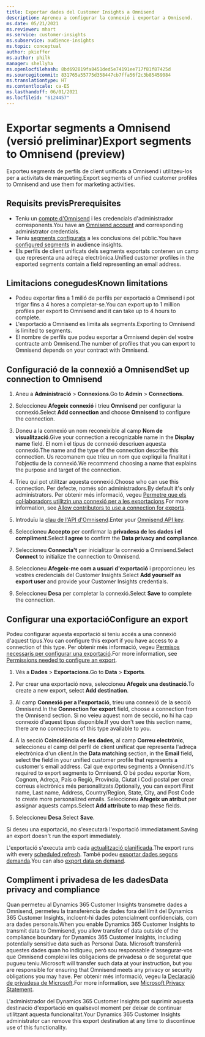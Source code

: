 ```yaml
---
title: Exportar dades del Customer Insights a Omnisend
description: Apreneu a configurar la connexió i exportar a Omnisend.
ms.date: 05/21/2021
ms.reviewer: mhart
ms.service: customer-insights
ms.subservice: audience-insights
ms.topic: conceptual
author: pkieffer
ms.author: philk
manager: shellyha
ms.openlocfilehash: 8bd692819fa8451ded5e74191ee717f81f87425d
ms.sourcegitcommit: 831765a55775d358447cb7ffa56f2c3b85459084
ms.translationtype: HT
ms.contentlocale: ca-ES
ms.lasthandoff: 06/01/2021
ms.locfileid: "6124457"
---
```

# <a name="export-segments-to-omnisend-preview"></a><span data-ttu-id="de223-103">Exportar segments a Omnisend (versió preliminar)</span><span class="sxs-lookup"><span data-stu-id="de223-103">Export segments to Omnisend (preview)</span></span>

<span data-ttu-id="de223-104">Exporteu segments de perfils de client unificats a Omnisend i utilitzeu-los per a activitats de màrqueting.</span><span class="sxs-lookup"><span data-stu-id="de223-104">Export segments of unified customer profiles to Omnisend and use them for marketing activities.</span></span>

## <a name="prerequisites"></a><span data-ttu-id="de223-105">Requisits previs</span><span class="sxs-lookup"><span data-stu-id="de223-105">Prerequisites</span></span>

-   <span data-ttu-id="de223-106">Teniu un [compte d'Omnisend](https://www.omnisend.com/) i les credencials d'administrador corresponents.</span><span class="sxs-lookup"><span data-stu-id="de223-106">You have an [Omnisend account](https://www.omnisend.com/) and corresponding administrator credentials.</span></span>
-   <span data-ttu-id="de223-107">Teniu [segments configurats](segments.md) a les conclusions del públic.</span><span class="sxs-lookup"><span data-stu-id="de223-107">You have [configured segments](segments.md) in audience insights.</span></span>
-   <span data-ttu-id="de223-108">Els perfils de client unificats dels segments exportats contenen un camp que representa una adreça electrònica.</span><span class="sxs-lookup"><span data-stu-id="de223-108">Unified customer profiles in the exported segments contain a field representing an email address.</span></span>

## <a name="known-limitations"></a><span data-ttu-id="de223-109">Limitacions conegudes</span><span class="sxs-lookup"><span data-stu-id="de223-109">Known limitations</span></span>

- <span data-ttu-id="de223-110">Podeu exportar fins a 1 milió de perfils per exportació a Omnisend i pot trigar fins a 4 hores a completar-se.</span><span class="sxs-lookup"><span data-stu-id="de223-110">You can export up to 1 million profiles per export to Omnisend and it can take up to 4 hours to complete.</span></span>
- <span data-ttu-id="de223-111">L'exportació a Omnisend es limita als segments.</span><span class="sxs-lookup"><span data-stu-id="de223-111">Exporting to Omnisend is limited to segments.</span></span>
- <span data-ttu-id="de223-112">El nombre de perfils que podeu exportar a Omnisend depèn del vostre contracte amb Omnisend.</span><span class="sxs-lookup"><span data-stu-id="de223-112">The number of profiles that you can export to Omnisend depends on your contract with Omnisend.</span></span>

## <a name="set-up-connection-to-omnisend"></a><span data-ttu-id="de223-113">Configuració de la connexió a Omnisend</span><span class="sxs-lookup"><span data-stu-id="de223-113">Set up connection to Omnisend</span></span>

1. <span data-ttu-id="de223-114">Aneu a **Administració** > **Connexions**.</span><span class="sxs-lookup"><span data-stu-id="de223-114">Go to **Admin** > **Connections**.</span></span>

1. <span data-ttu-id="de223-115">Seleccioneu **Afegeix connexió** i trieu **Omnisend** per configurar la connexió.</span><span class="sxs-lookup"><span data-stu-id="de223-115">Select **Add connection** and choose **Omnisend** to configure the connection.</span></span>

1. <span data-ttu-id="de223-116">Doneu a la connexió un nom reconeixible al camp **Nom de visualització**.</span><span class="sxs-lookup"><span data-stu-id="de223-116">Give your connection a recognizable name in the **Display name** field.</span></span> <span data-ttu-id="de223-117">El nom i el tipus de connexió descriuen aquesta connexió.</span><span class="sxs-lookup"><span data-stu-id="de223-117">The name and the type of the connection describe this connection.</span></span> <span data-ttu-id="de223-118">Us recomanem que trieu un nom que expliqui la finalitat i l'objectiu de la connexió.</span><span class="sxs-lookup"><span data-stu-id="de223-118">We recommend choosing a name that explains the purpose and target of the connection.</span></span>

1. <span data-ttu-id="de223-119">Trieu qui pot utilitzar aquesta connexió.</span><span class="sxs-lookup"><span data-stu-id="de223-119">Choose who can use this connection.</span></span> <span data-ttu-id="de223-120">Per defecte, només són administradors.</span><span class="sxs-lookup"><span data-stu-id="de223-120">By default it's only administrators.</span></span> <span data-ttu-id="de223-121">Per obtenir més informació, vegeu [Permetre que els col·laboradors utilitzin una connexió per a les exportacions](connections.md#allow-contributors-to-use-a-connection-for-exports).</span><span class="sxs-lookup"><span data-stu-id="de223-121">For more information, see [Allow contributors to use a connection for exports](connections.md#allow-contributors-to-use-a-connection-for-exports).</span></span>

1. <span data-ttu-id="de223-122">Introduïu la [clau de l'API d'Omnisend](https://support.omnisend.com/en/articles/1061890-generating-api-key).</span><span class="sxs-lookup"><span data-stu-id="de223-122">Enter your [Omnisend API key](https://support.omnisend.com/en/articles/1061890-generating-api-key).</span></span>

1. <span data-ttu-id="de223-123">Seleccioneu **Accepto** per confirmar la **privadesa de les dades i el compliment**.</span><span class="sxs-lookup"><span data-stu-id="de223-123">Select **I agree** to confirm the **Data privacy and compliance**.</span></span>

1. <span data-ttu-id="de223-124">Seleccioneu **Connecta't** per inicialitzar la connexió a Omnisend.</span><span class="sxs-lookup"><span data-stu-id="de223-124">Select **Connect** to initialize the connection to Omnisend.</span></span>

1. <span data-ttu-id="de223-125">Seleccioneu **Afegeix-me com a usuari d'exportació** i proporcioneu les vostres credencials del Customer Insights.</span><span class="sxs-lookup"><span data-stu-id="de223-125">Select **Add yourself as export user** and provide your Customer Insights credentials.</span></span>

1. <span data-ttu-id="de223-126">Seleccioneu **Desa** per completar la connexió.</span><span class="sxs-lookup"><span data-stu-id="de223-126">Select **Save** to complete the connection.</span></span>

## <a name="configure-an-export"></a><span data-ttu-id="de223-127">Configurar una exportació</span><span class="sxs-lookup"><span data-stu-id="de223-127">Configure an export</span></span>

<span data-ttu-id="de223-128">Podeu configurar aquesta exportació si teniu accés a una connexió d'aquest tipus.</span><span class="sxs-lookup"><span data-stu-id="de223-128">You can configure this export if you have access to a connection of this type.</span></span> <span data-ttu-id="de223-129">Per obtenir més informació, vegeu [Permisos necessaris per configurar una exportació](export-destinations.md#set-up-a-new-export).</span><span class="sxs-lookup"><span data-stu-id="de223-129">For more information, see [Permissions needed to configure an export](export-destinations.md#set-up-a-new-export).</span></span>

1. <span data-ttu-id="de223-130">Vés a **Dades** > **Exportacions**.</span><span class="sxs-lookup"><span data-stu-id="de223-130">Go to **Data** > **Exports**.</span></span>

1. <span data-ttu-id="de223-131">Per crear una exportació nova, seleccioneu **Afegeix una destinació**.</span><span class="sxs-lookup"><span data-stu-id="de223-131">To create a new export, select **Add destination**.</span></span>

1. <span data-ttu-id="de223-132">Al camp **Connexió per a l'exportació**, trieu una connexió de la secció Omnisend.</span><span class="sxs-lookup"><span data-stu-id="de223-132">In the **Connection for export** field, choose a connection from the Omnisend section.</span></span> <span data-ttu-id="de223-133">Si no veieu aquest nom de secció, no hi ha cap connexió d'aquest tipus disponible.</span><span class="sxs-lookup"><span data-stu-id="de223-133">If you don't see this section name, there are no connections of this type available to you.</span></span>

1. <span data-ttu-id="de223-134">A la secció **Coincidència de les dades**, al camp **Correu electrònic**, seleccioneu el camp del perfil de client unificat que representa l'adreça electrònica d'un client.</span><span class="sxs-lookup"><span data-stu-id="de223-134">In the **Data matching** section, in the **Email** field, select the field in your unified customer profile that represents a customer's email address.</span></span> <span data-ttu-id="de223-135">Cal que exporteu segments a Omnisend.</span><span class="sxs-lookup"><span data-stu-id="de223-135">It's required to export segments to Omnisend.</span></span> <span data-ttu-id="de223-136">O bé podeu exportar Nom, Cognom, Adreça, País o Regió, Província, Ciutat i Codi postal per crear correus electrònics més personalitzats.</span><span class="sxs-lookup"><span data-stu-id="de223-136">Optionally, you can export First name, Last name, Address, Country/Region, State, City, and Post Code to create more personalized emails.</span></span> <span data-ttu-id="de223-137">Seleccioneu **Afegeix un atribut** per assignar aquests camps.</span><span class="sxs-lookup"><span data-stu-id="de223-137">Select **Add attribute** to map these fields.</span></span>

1. <span data-ttu-id="de223-138">Seleccioneu **Desa**.</span><span class="sxs-lookup"><span data-stu-id="de223-138">Select **Save**.</span></span>

<span data-ttu-id="de223-139">Si deseu una exportació, no s'executarà l'exportació immediatament.</span><span class="sxs-lookup"><span data-stu-id="de223-139">Saving an export doesn't run the export immediately.</span></span>

<span data-ttu-id="de223-140">L'exportació s'executa amb cada [actualització planificada](system.md#schedule-tab).</span><span class="sxs-lookup"><span data-stu-id="de223-140">The export runs with every [scheduled refresh](system.md#schedule-tab).</span></span> <span data-ttu-id="de223-141">També podeu [exportar dades segons demanda](export-destinations.md#run-exports-on-demand).</span><span class="sxs-lookup"><span data-stu-id="de223-141">You can also [export data on demand](export-destinations.md#run-exports-on-demand).</span></span> 


## <a name="data-privacy-and-compliance"></a><span data-ttu-id="de223-142">Compliment i privadesa de les dades</span><span class="sxs-lookup"><span data-stu-id="de223-142">Data privacy and compliance</span></span>

<span data-ttu-id="de223-143">Quan permeteu al Dynamics 365 Customer Insights transmetre dades a Omnisend, permeteu la transferència de dades fora del límit del Dynamics 365 Customer Insights, incloent-hi dades potencialment confidencials, com ara dades personals.</span><span class="sxs-lookup"><span data-stu-id="de223-143">When you enable Dynamics 365 Customer Insights to transmit data to Ommisend, you allow transfer of data outside of the compliance boundary for Dynamics 365 Customer Insights, including potentially sensitive data such as Personal Data.</span></span> <span data-ttu-id="de223-144">Microsoft transferirà aquestes dades quan ho indiqueu, però sou responsable d'assegurar-vos que Omnisend compleixi les obligacions de privadesa o de seguretat que pugueu teniu.</span><span class="sxs-lookup"><span data-stu-id="de223-144">Microsoft will transfer such data at your instruction, but you are responsible for ensuring that Omnisend meets any privacy or security obligations you may have.</span></span> <span data-ttu-id="de223-145">Per obtenir més informació, vegeu la [Declaració de privadesa de Microsoft](https://go.microsoft.com/fwlink/?linkid=396732).</span><span class="sxs-lookup"><span data-stu-id="de223-145">For more information, see [Microsoft Privacy Statement](https://go.microsoft.com/fwlink/?linkid=396732).</span></span>

<span data-ttu-id="de223-146">L'administrador del Dynamics 365 Customer Insights pot suprimir aquesta destinació d'exportació en qualsevol moment per deixar de continuar utilitzant aquesta funcionalitat.</span><span class="sxs-lookup"><span data-stu-id="de223-146">Your Dynamics 365 Customer Insights administrator can remove this export destination at any time to discontinue use of this functionality.</span></span>
